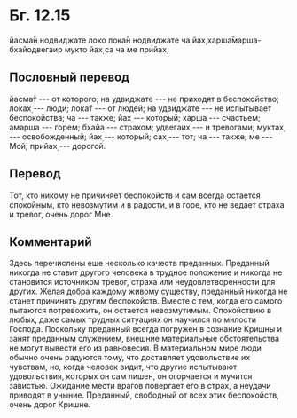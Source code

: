 # Бг. 12.15

йасма̄н нодвиджате локо лока̄н нодвиджате ча йах̣ харша̄марша-бхайодвегаир
мукто йах̣ са ча ме прийах̣

## Пословный перевод

йасма̄т --- от которого; на удвиджате --- не приходят в беспокойство;
локах̣ --- люди; лока̄т --- от людей; на удвиджате --- не испытывает
беспокойства; ча --- также; йах̣ --- который; харша --- счастьем; амарша
--- горем; бхайа --- страхом; удвегаих̣ --- и тревогами; муктах̣ ---
освобожденный; йах̣ --- который; сах̣ --- тот; ча --- также; ме --- Мой;
прийах̣ --- дорогой.

## Перевод

Тот, кто никому не причиняет беспокойств и сам всегда остается
спокойным, кто невозмутим и в радости, и в горе, кто не ведает страха и
тревог, очень дорог Мне.

## Комментарий

Здесь перечислены еще несколько качеств преданных. Преданный никогда не
ставит другого человека в трудное положение и никогда не становится
источником тревог, страха или неудовлетворенности для других. Желая
добра каждому живому существу, преданный никогда не станет причинять
другим беспокойств. Вместе с тем, когда его самого пытаются потревожить,
он остается невозмутимым. Спокойствию в любых, даже самых трудных
ситуациях он научился по милости Господа. Поскольку преданный всегда
погружен в сознание Кришны и занят преданным служением, внешние
материальные обстоятельства не могут вывести его из равновесия. В
материальном мире люди обычно очень радуются тому, что доставляет
удовольствие их чувствам, но, когда человек видит, что другие испытывают
удовольствия, которых он сам лишен, он огорчается и мучится завистью.
Ожидание мести врагов повергает его в страх, а неудачи приводят в
уныние. Преданный, свободный от всех этих беспокойств, очень дорог
Кришне.
